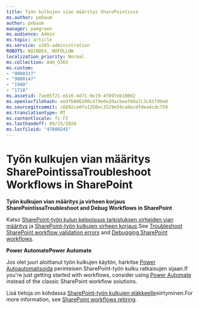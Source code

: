 ```yaml
---
title: Työn kulkujen vian määritys SharePointissa
ms.author: pebaum
author: pebaum
manager: pamgreen
ms.audience: Admin
ms.topic: article
ms.service: o365-administration
ROBOTS: NOINDEX, NOFOLLOW
localization_priority: Normal
ms.collection: Adm_O365
ms.custom:
- "9000317"
- "9000147"
- "1940"
- "1718"
ms.assetid: 7ae05f21-eb16-4d71-9e19-4f097eb100d2
ms.openlocfilehash: eedfb806100c479e0e20acbeefdda7c3c81f99e0
ms.sourcegitcommit: c6692ce0fa1358ec3529e59ca0ecdfdea4cdc759
ms.translationtype: MT
ms.contentlocale: fi-FI
ms.lasthandoff: 09/15/2020
ms.locfileid: "47800245"
---
```

# <a name="troubleshoot-workflows-in-sharepoint"></a><span data-ttu-id="ac0e9-102">Työn kulkujen vian määritys SharePointissa</span><span class="sxs-lookup"><span data-stu-id="ac0e9-102">Troubleshoot Workflows in SharePoint</span></span>

<span data-ttu-id="ac0e9-103">**Työn kulkujen vian määritys ja virheen korjaus SharePointissa**</span><span class="sxs-lookup"><span data-stu-id="ac0e9-103">**Troubleshoot and Debug Workflows in SharePoint**</span></span>

<span data-ttu-id="ac0e9-104">Katso [SharePoint-työn kulun kelpoisuus tarkistuksen virheiden vian määritys](https://docs.microsoft.com/sharepoint/dev/general-development/troubleshooting-sharepoint-server-workflow-validation-errors-in-visio) ja [SharePoint-työn kulkujen virheen korjaus](https://docs.microsoft.com/sharepoint/dev/general-development/debugging-sharepoint-server-workflows).</span><span class="sxs-lookup"><span data-stu-id="ac0e9-104">See [Troubleshoot SharePoint workflow validation errors](https://docs.microsoft.com/sharepoint/dev/general-development/troubleshooting-sharepoint-server-workflow-validation-errors-in-visio) and [Debugging SharePoint workflows](https://docs.microsoft.com/sharepoint/dev/general-development/debugging-sharepoint-server-workflows).</span></span>

<span data-ttu-id="ac0e9-105">**Power Automate**</span><span class="sxs-lookup"><span data-stu-id="ac0e9-105">**Power Automate**</span></span>

<span data-ttu-id="ac0e9-106">Jos olet juuri aloittanut työn kulkujen käytön, harkitse [Power Autoautomatisoida](https://docs.microsoft.com/power-automate/modern-approvals) perinteisen SharePoint-työn kulku ratkaisujen sijaan.</span><span class="sxs-lookup"><span data-stu-id="ac0e9-106">If you're just getting started with workflows, consider using [Power Automate](https://docs.microsoft.com/power-automate/modern-approvals) instead of the classic SharePoint workflow solutions.</span></span>

<span data-ttu-id="ac0e9-107">Lisä tietoja on kohdassa [SharePoint-työn kulkujen eläkkeelle](https://docs.microsoft.com/alchemyinsights/sharepoint-workflows-retiring)siirtyminen.</span><span class="sxs-lookup"><span data-stu-id="ac0e9-107">For more information, see [SharePoint workflows retiring](https://docs.microsoft.com/alchemyinsights/sharepoint-workflows-retiring).</span></span>
